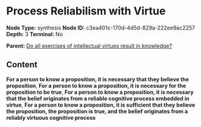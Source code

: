 # Process Reliabilism with Virtue

**Node Type:** synthesis
**Node ID:** c3ea401c-170d-4d5d-829a-222ee9ac2257
**Depth:** 3
**Terminal:** No

**Parent:** [Do all exercises of intellectual virtues result in knowledge?](do-all-exercises-of-intellectual-virtues-result-in-knowledge.md)

## Content

**For a person to know a proposition, it is necessary that they believe the proposition**, **For a person to know a proposition, it is necessary for the proposition to be true**, **For a person to know a proposition, it is necessary that the belief originates from a reliable cognitive process embedded in virtue**, **For a person to know a proposition, it is sufficient that they believe the proposition, the proposition is true, and the belief originates from a reliably virtuous cognitive process**
